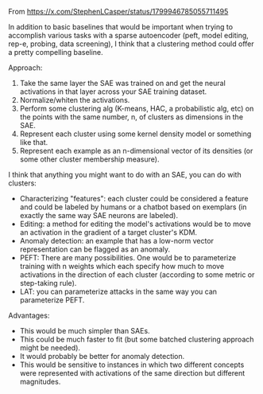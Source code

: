 From https://x.com/StephenLCasper/status/1799946785055711495

In addition to basic baselines that would be important when trying to accomplish various tasks with a sparse autoencoder (peft, model editing, rep-e, probing, data screening), I think that a clustering method could offer a pretty compelling baseline.

Approach:
1. Take the same layer the SAE was trained on and get the neural activations in that layer across your SAE training dataset.
2. Normalize/whiten the activations.
3. Perform some clustering alg (K-means, HAC, a probabilistic alg, etc) on the points with the same number, n, of clusters as dimensions in the SAE.
4. Represent each cluster using some kernel density model or something like that.
5. Represent each example as an n-dimensional vector of its densities (or some other cluster membership measure).

I think that anything you might want to do with an SAE, you can do with clusters:
- Characterizing "features": each cluster could be considered a feature and could be labeled by humans or a chatbot based on exemplars (in exactly the same way SAE neurons are labeled).
- Editing: a method for editing the model's activations would be to move an activation in the gradient of a target cluster's KDM.
- Anomaly detection: an example that has a low-norm vector representation can be flagged as an anomaly.
- PEFT: There are many possibilities. One would be to parameterize training with n weights which each specify how much to move activations in the direction of each cluster (according to some metric or step-taking rule).
- LAT: you can parameterize attacks in the same way you can parameterize PEFT.

Advantages:
- This would be much simpler than SAEs.
- This could be much faster to fit (but some batched clustering approach might be needed).
- It would probably be better for anomaly detection.
- This would be sensitive to instances in which two different concepts were represented with activations of the same direction but different magnitudes.